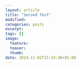 ```yaml
---
layout: article
title: "Second Test"
modified:
categories: posts
excerpt:
tags: []
image:
  feature:
  teaser:
  thumb:
date: 2014-11-01T15:24:46+01:00
---
```


